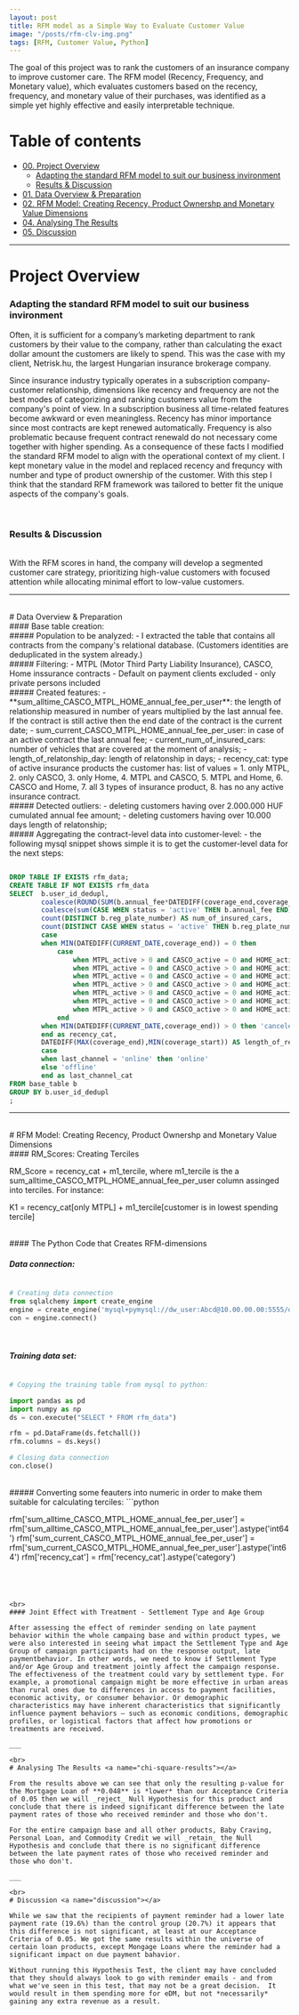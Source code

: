 ```yaml
---
layout: post
title: RFM model as a Simple Way to Evaluate Customer Value
image: "/posts/rfm-clv-img.png"
tags: [RFM, Customer Value, Python]
---
```



The goal of this project was to rank the customers of an insurance company to improve customer care. The RFM model (Recency, Frequency, and Monetary value), which evaluates customers based on the recency, frequency, and monetary value of their purchases, was identified as a simple yet highly effective and easily interpretable technique.

# Table of contents

- [00. Project Overview](#overview-main)
    - [Adapting the standard RFM model to suit our business invironment](#overview-context)
    - [Results & Discussion](#overview-results)
- [01. Data Overview & Preparation](#data-overview)
- [02. RFM Model: Creating Recency, Product Ownershp and Monetary Value Dimensions](#applying-models)
- [04. Analysing The Results](#chi-square-results)
- [05. Discussion](#discussion)

___

# Project Overview  <a name="overview-main"></a>

### Adapting the standard RFM model to suit our business invironment <a name="overview-context"></a>

Often, it is sufficient for a company’s marketing department to rank customers by their value to the company, rather than calculating the exact dollar amount the customers are likely to spend. This was the case with my client, Netrisk.hu, the largest Hungarian insurance brokerage company.

Since insurance industry typically operates in a subscription company-customer relationship, dimensions like recency and frequency are not the best modes of categorizing and ranking customers value from the company's point of view. In a subscription business all time-related features become awkward or even meaningless. Recency has minor importance since most contracts are kept renewed automatically. Frequency is also problematic because frequent contract renewald do not necessary come together with higher spending. As a consequence of these facts I modified the standard RFM model to align with the operational context of my client. I kept monetary value in the model and replaced recency and frequncy with number and type of product ownership of the customer. With this step I think that the standard RFM framework was tailored to better fit the unique aspects of the company's goals.

<br>

### Results & Discussion <a name="overview-results"></a>

<br>
With the RFM scores in hand, the company will develop a segmented customer care strategy, prioritizing high-value customers with focused attention while allocating minimal effort to low-value customers.

<br>

___

<br>
# Data Overview & Preparation  <a name="data-overview"></a>


<br>
#### Base table creation:

<br>
##### Population to be analyzed:
- I extracted the table that contains all contracts from the company's relational database. (Customers identities are deduplicated in the system already.) 

<br>
##### Filtering:
-	MTPL (Motor Third Party Liability Insurance), CASCO, Home inssurance contracts
-	Default on payment clients excluded
-	only private persons included

<br>
##### Created features:
-	**sum_alltime_CASCO_MTPL_HOME_annual_fee_per_user**: the length of relationship measured in number of years multiplied by the last annual fee. If the contract is still active then the end date of the contract is the current date;
-	sum_current_CASCO_MTPL_HOME_annual_fee_per_user: in case of an active contract the last annual fee;
-	current_num_of_insured_cars: number of vehicles that are covered at the moment of analysis;
-	length_of_relatonship_day: length of relatonship in days;
-	recency_cat: type of active insurance products the customer has: list of values = 1. only MTPL, 2. only CASCO, 3. only Home, 4. MTPL and CASCO, 5. MTPL and Home, 6. CASCO and Home, 7. all 3 types of insurance product, 8. has no any active insurance contract.

<br>
##### Detected outliers:
-	deleting customers having over 2.000.000 HUF cumulated annual fee amount;
-	deleting customers having over 10.000 days length of relatonship;

<br>
##### Aggregating the contract-level data into customer-level:
-	the following mysql snippet shows simple it is to get the customer-level data for the next steps:

```sql

DROP TABLE IF EXISTS rfm_data;
CREATE TABLE IF NOT EXISTS rfm_data
SELECT 	b.user_id_dedupl,
		coalesce(ROUND(SUM(b.annual_fee*DATEDIFF(coverage_end,coverage_start)/365),0),0) AS sum_alltime_CASCO_MTPL_HOME_annual_fee_per_user,
		coalesce(sum(CASE WHEN status = 'active' THEN b.annual_fee END),0) as sum_current_CASCO_MTPL_HOME_annual_fee_per_user,		
		count(DISTINCT b.reg_plate_number) AS num_of_insured_cars,
		count(DISTINCT CASE WHEN status = 'active' THEN b.reg_plate_number END) as current_num_of_insured_cars,
		case 
		when MIN(DATEDIFF(CURRENT_DATE,coverage_end)) = 0 then 
			case 
				when MTPL_active > 0 and CASCO_active = 0 and HOME_active = 0 then 'M'
				when MTPL_active = 0 and CASCO_active > 0 and HOME_active = 0 then 'C'
				when MTPL_active = 0 and CASCO_active = 0 and HOME_active > 0 then 'H'
				when MTPL_active > 0 and CASCO_active > 0 and HOME_active = 0 then 'MC'
				when MTPL_active > 0 and CASCO_active = 0 and HOME_active > 0 then 'MH'
				when MTPL_active = 0 and CASCO_active > 0 and HOME_active > 0 then 'CH'
				when MTPL_active > 0 and CASCO_active > 0 and HOME_active > 0 then 'MCH'
			end
		when MIN(DATEDIFF(CURRENT_DATE,coverage_end)) > 0 then 'canceled'
		end	as recency_cat,
		DATEDIFF(MAX(coverage_end),MIN(coverage_start)) AS length_of_relatonship_day,
		case 
		when last_channel = 'online' then 'online'
		else 'offline'
		end	as last_channel_cat
FROM base_table b
GROUP BY b.user_id_dedupl
;

```

___

<br>
# RFM Model: Creating Recency, Product Ownershp and Monetary Value Dimensions <a name="applying-models"></a>

<br>
#### RM_Scores: Creating Terciles

RM_Score = recency_cat + m1_tercile, where m1_tercile is the a sum_alltime_CASCO_MTPL_HOME_annual_fee_per_user column assinged into terciles. For instance:

K1 = recency_cat[only MTPL] + m1_tercile[customer is in lowest spending tercile]


<br>
#### The Python Code that Creates RFM-dimensions

##### Data connection:
```python

# Creating data connection
from sqlalchemy import create_engine
engine = create_engine('mysql+pymysql://dw_user:Abcd@10.00.00.00:5555/dw_user')
con = engine.connect()

```
<br>

##### Training data set:
```python

# Copying the training table from mysql to python: 

import pandas as pd
import numpy as np
ds = con.execute("SELECT * FROM rfm_data")

rfm = pd.DataFrame(ds.fetchall())
rfm.columns = ds.keys()

# Closing data connection
con.close()

```



<br>
##### Converting some feauters into numeric in order to make them suitable for calculating terciles:
```python

rfm['sum_alltime_CASCO_MTPL_HOME_annual_fee_per_user'] = rfm['sum_alltime_CASCO_MTPL_HOME_annual_fee_per_user'].astype('int64')
rfm['sum_current_CASCO_MTPL_HOME_annual_fee_per_user'] = rfm['sum_current_CASCO_MTPL_HOME_annual_fee_per_user'].astype('int64')
rfm['recency_cat'] = rfm['recency_cat'].astype('category')
```




<br> 
#### Joint Effect with Treatment - Settlement Type and Age Group

After assessing the effect of reminder sending on late payment behavior within the whole campaing base and within product types, we were also interested in seeing what impact the Settlement Type and Age Group of campaign participants had on the response output, late paymentbehavior. In other words, we need to know if Settlement Type and/or Age Group and treatment jointly affect the campaign response. The effectiveness of the treatment could vary by settlement type. For example, a promotional campaign might be more effective in urban areas than rural ones due to differences in access to payment facilities, economic activity, or consumer behavior. Or demographic characteristics may have inherent characteristics that significantly influence payment behaviors — such as economic conditions, demographic profiles, or logistical factors that affect how promotions or treatments are received.

___

<br>
# Analysing The Results <a name="chi-square-results"></a>

From the results above we can see that only the resulting p-value for the Mortgage Loan of **0.048** is *lower* than our Acceptance Criteria of 0.05 then we will _reject_ Null Hypothesis for this product and conclude that there is indeed significant difference between the late payment rates of those who received reminder and those who don't.

For the entire campaign base and all other products, Baby Craving, Personal Loan, and Commodity Credit we will _retain_ the Null Hypothesis and conclude that there is no significant difference between the late payment rates of those who received reminder and those who don't.

___

<br>
# Discussion <a name="discussion"></a>

While we saw that the recipients of payment reminder had a lower late payment rate (19.6%) than the control group (20.7%) it appears that this difference is not significant, at least at our Acceptance Criteria of 0.05. We got the same results within the universe of certain loan products, except Mongage Loans where the reminder had a significant impact on due payment bahavior.  

Without running this Hypothesis Test, the client may have concluded that they should always look to go with reminder emails - and from what we've seen in this test, that may not be a great decision.  It would result in them spending more for eDM, but not *necessarily* gaining any extra revenue as a result.
